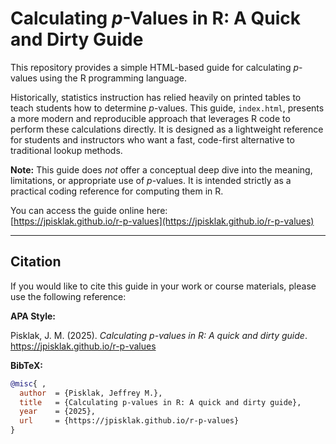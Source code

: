 # Calculating $p$-Values in R: A Quick and Dirty Guide

This repository provides a simple HTML-based guide for calculating $p$-values using the R programming language.

Historically, statistics instruction has relied heavily on printed tables to teach students how to determine $p$-values. This guide, `index.html`, presents a more modern and reproducible approach that leverages R code to perform these calculations directly. It is designed as a lightweight reference for students and instructors who want a fast, code-first alternative to traditional lookup methods.

**Note:** This guide does *not* offer a conceptual deep dive into the meaning, limitations, or appropriate use of $p$-values. It is intended strictly as a practical coding reference for computing them in R.

You can access the guide online here:  
[https://jpisklak.github.io/r-p-values](https://jpisklak.github.io/r-p-values)

---

## Citation

If you would like to cite this guide in your work or course materials, please use the following reference:

**APA Style:**

Pisklak, J. M. (2025). *Calculating p-values in R: A quick and dirty guide*. https://jpisklak.github.io/r-p-values

**BibTeX:**
```bibtex
@misc{ ,
  author  = {Pisklak, Jeffrey M.},
  title   = {Calculating p-values in R: A quick and dirty guide},
  year    = {2025},
  url     = {https://jpisklak.github.io/r-p-values}
}
```
